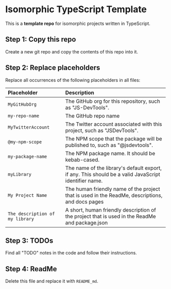 Isomorphic TypeScript Template
===========================
This is a **template repo** for isomorphic projects written in TypeScript.



Step 1: Copy this repo
---------------------------------------------
Create a new git repo and copy the contents of this repo into it.



Step 2: Replace placeholders
---------------------------------------------
Replace all occurrences of the following placeholders in all files:

|Placeholder                        |Description
|:----------------------------------|:------------------------------------------------------------
|`MyGitHubOrg`                      |The GitHub org for this repository, such as "JS-DevTools".
|`my-repo-name`                     |The GitHub repo name
|`MyTwitterAccount`                 |The Twitter account associated with this project, such as "JSDevTools".
|`@my-npm-scope`                    |The NPM scope that the package will be published to, such as "@jsdevtools".
|`my-package-name`                  |The NPM package name. It should be kebab-cased.
|`myLibrary`                        |The name of the library's default export, if any.  This should be a valid JavaScript identifier name.
|`My Project Name`                  |The human friendly name of the project that is used in the ReadMe, descriptions, and docs pages
|`The description of my library`    |A short, human friendly description of the project that is used in the ReadMe and package.json



Step 3: TODOs
---------------------------------------------
Find all "TODO" notes in the code and follow their instructions.



Step 4: ReadMe
---------------------------------------------
Delete this file and replace it with `README_md`.
